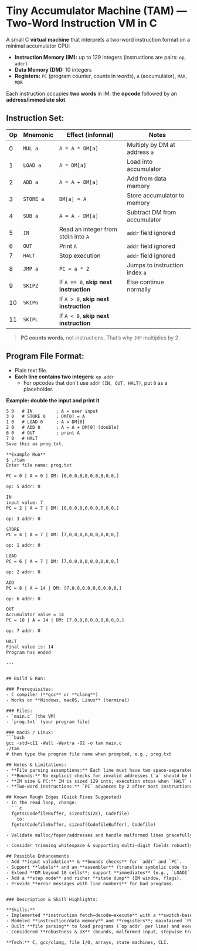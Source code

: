 # Tiny Accumulator Machine (TAM) — Two-Word Instruction VM in C

A small C **virtual machine** that interprets a two-word instruction format on a minimal accumulator CPU:
- **Instruction Memory (IM):** up to 129 integers (instructions are pairs: `op`, `addr`)
- **Data Memory (DM):** 10 integers
- **Registers:** `PC` (program counter, counts in *words*), `A` (accumulator), `MAR`, `MDR`

Each instruction occupies **two words** in IM: the **opcode** followed by an **address/immediate slot**.

## Instruction Set:

| Op | Mnemonic | Effect (informal)                                    | Notes                                   |
|----|----------|-------------------------------------------------------|-----------------------------------------|
| 0  | `MUL a`  | `A = A * DM[a]`                                       | Multiply by DM at address `a`           |
| 1  | `LOAD a` | `A = DM[a]`                                           | Load into accumulator                   |
| 2  | `ADD a`  | `A = A + DM[a]`                                       | Add from data memory                    |
| 3  | `STORE a`| `DM[a] = A`                                           | Store accumulator to memory             |
| 4  | `SUB a`  | `A = A - DM[a]`                                       | Subtract DM from accumulator            |
| 5  | `IN`     | Read an integer from stdin into `A`                   | `addr` field ignored                    |
| 6  | `OUT`    | Print `A`                                             | `addr` field ignored                    |
| 7  | `HALT`   | Stop execution                                        | `addr` field ignored                    |
| 8  | `JMP a`  | `PC = a * 2`                                          | Jumps to instruction index `a`          |
| 9  | `SKIPZ`  | If `A == 0`, **skip next instruction**                | Else continue normally                  |
| 10 | `SKIPG`  | If `A > 0`, **skip next instruction**                 |                                         |
| 11 | `SKIPL`  | If `A < 0`, **skip next instruction**                 |                                         |

> **PC counts words**, not instructions. That’s why `JMP` multiplies by 2.

## Program File Format:

- Plain text file.
- **Each line contains two integers**: `op addr`
  - For opcodes that don’t use `addr` `(IN, OUT, HALT)`, put `0` as a placeholder.

**Example: double the input and print it**
```txt
5 0   # IN         ; A = user input
3 0   # STORE 0    ; DM[0] = A
1 0   # LOAD 0     ; A = DM[0]
2 0   # ADD 0      ; A = A + DM[0] (double)
6 0   # OUT        ; print A
7 0   # HALT
Save this as prog.txt.

**Example Run**
$ ./tam
Enter file name: prog.txt

PC = 0 | A = 0 | DM: [0,0,0,0,0,0,0,0,0,0,]

op: 5 addr: 0

IN
input value: 7
PC = 2 | A = 7 | DM: [0,0,0,0,0,0,0,0,0,0,]

op: 3 addr: 0

STORE
PC = 4 | A = 7 | DM: [7,0,0,0,0,0,0,0,0,0,]

op: 1 addr: 0

LOAD
PC = 6 | A = 7 | DM: [7,0,0,0,0,0,0,0,0,0,]

op: 2 addr: 0

ADD
PC = 8 | A = 14 | DM: [7,0,0,0,0,0,0,0,0,0,]

op: 6 addr: 0

OUT
Accumulator value = 14 
PC = 10 | A = 14 | DM: [7,0,0,0,0,0,0,0,0,0,]

op: 7 addr: 0

HALT
Final value is: 14
Program has ended

---


## Build & Run:

### Prerequisites:
- C compiler (**gcc** or **clang**)  
- Works on **Windows, macOS, Linux** (terminal)  

### Files:
- `main.c` (the VM)  
- `prog.txt` (your program file)  

### macOS / Linux:
```bash
gcc -std=c11 -Wall -Wextra -O2 -o tam main.c
./tam
# then type the program file name when prompted, e.g., prog.txt

## Notes & Limitations:
- **File parsing assumptions:** Each line must have two space-separated integers (`op addr`).  
- **Bounds:** No explicit checks for invalid addresses (`a` should be 0–9 for DM; jumps should target valid instructions).  
- **IM size & PC:** IM is sized 129 ints; execution stops when `HALT` executes or `PC > 128`.  
- **Two-word instructions:** `PC` advances by 2 after most instructions; *skip* opcodes add 4 when the condition holds (skip one instruction pair).  

## Known Rough Edges (Quick Fixes Suggested)
- In the read loop, change:  
  ```c
  fgets(CodefileBuffer, sizeof(SIZE), Codefile)
    to:
  fgets(CodefileBuffer, sizeof(CodefileBuffer), Codefile)

- Validate malloc/fopen/addresses and handle malformed lines gracefully.

- Consider trimming whitespace & supporting multi-digit fields robustly.

## Possible Enhancements
- Add **input validation** & **bounds checks** for `addr` and `PC`.  
- Support **labels** and an **assembler** (translate symbolic code to `op addr`).  
- Extend **DM beyond 10 cells**; support **immediates** (e.g., `LOADI` / `ADDI`).  
- Add a **step mode** and richer **state dump** (IM window, flags).  
- Provide **error messages with line numbers** for bad programs.  


### Description & Skill Highlights:

**Skills:**
- Implemented **instruction fetch–decode–execute** with a **switch-based opcode dispatcher**.  
- Modeled **instruction/data memory** and **registers**; maintained `PC` in a two-word ISA.  
- Built **file parsing** to load programs (`op addr` per line) and executed with **debug state prints**.  
- Considered **robustness & UX** (bounds, malformed input, stepwise tracing) and outlined extensions (assembler, labels, immediates).

**Tech:** C, gcc/clang, file I/O, arrays, state machines, CLI.
